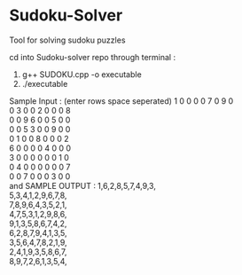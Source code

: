 # Sudoku-Solver
Tool for solving sudoku puzzles

cd into Sudoku-solver repo through terminal :

1. g++ SUDOKU.cpp -o executable
2. ./executable

Sample Input : (enter rows space seperated)
1 0 0 0 0 7 0 9 0 <br/>
0 3 0 0 2 0 0 0 8 <br/>
0 0 9 6 0 0 5 0 0 <br/>
0 0 5 3 0 0 9 0 0 <br/>
0 1 0 0 8 0 0 0 2 <br/>
6 0 0 0 0 4 0 0 0 <br/>
3 0 0 0 0 0 0 1 0 <br/>
0 4 0 0 0 0 0 0 7 <br/>
0 0 7 0 0 0 3 0 0 <br/>
and 
SAMPLE OUTPUT :
1,6,2,8,5,7,4,9,3, <br/>
5,3,4,1,2,9,6,7,8, <br/>
7,8,9,6,4,3,5,2,1, <br/>
4,7,5,3,1,2,9,8,6, <br/>
9,1,3,5,8,6,7,4,2, <br/>
6,2,8,7,9,4,1,3,5, <br/>
3,5,6,4,7,8,2,1,9, <br/> 
2,4,1,9,3,5,8,6,7, <br/>
8,9,7,2,6,1,3,5,4, <br/>

